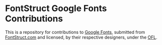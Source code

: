 # FontStruct Google Fonts Contributions

This is a repository for contributions to [Google Fonts](https://fonts.google.com), submitted from [FontStruct.com](https://fontstruct.com) and licensed, by their respective designers, under the [OFL](http://scripts.sil.org/OFL_web).


